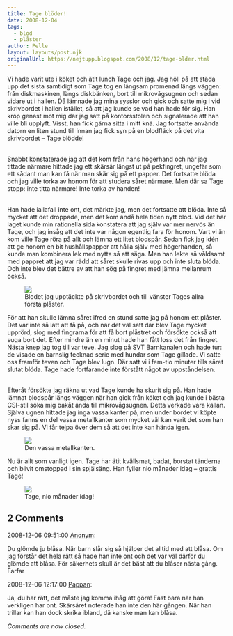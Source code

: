 ```yaml
---
title: Tage blöder!
date: 2008-12-04
tags: 
  - blod
  - plåster	
author: Pelle
layout: layouts/post.njk
originalUrl: https://nejtupp.blogspot.com/2008/12/tage-blder.html
---
```


Vi hade varit ute i köket och ätit lunch Tage och jag. Jag höll på att städa upp det sista samtidigt som Tage tog en långsam promenad längs väggen: från diskmaskinen, längs diskbänken, bort till mikrovågsugnen och sedan vidare ut i hallen. Då lämnade jag mina sysslor och gick och satte mig i vid skrivbordet i hallen istället, så att jag kunde se vad han hade för sig. Han kröp genast mot mig där jag satt på kontorsstolen och signalerade att han ville bli upplyft. Visst, han fick gärna sitta i mitt knä. Jag fortsatte använda datorn en liten stund till innan jag fick syn på en blodfläck på det vita skrivbordet – Tage blödde!
<br><br>

Snabbt konstaterade jag att det kom från hans högerhand och när jag tittade närmare hittade jag ett skärsår längst ut på pekfingret, ungefär som ett sådant man kan få när man skär sig på ett papper. Det fortsatte blöda och jag ville torka av honom för att studera såret närmare. Men där sa Tage stopp: inte titta närmare! Inte torka av handen!
<br><br>

Han hade iallafall inte ont, det märkte jag, men det fortsatte att blöda. Inte så mycket att det droppade, men det kom ändå hela tiden nytt blod. Vid det här laget kunde min rationella sida konstatera att jag själv var mer nervös än Tage, och jag insåg att det inte var någon egentlig fara för honom. Vart vi än kom ville Tage röra på allt och lämna ett litet blodspår. Sedan fick jag idén att ge honom en bit hushållspapper att hålla själv med högerhanden, så kunde man kombinera lek med nytta så att säga. Men han lekte så våldsamt med pappret att jag var rädd att såret skulle rivas upp och inte sluta blöda. Och inte blev det bättre av att han sög på fingret med jämna mellanrum också.

<figure>
	<img src="../../../img/2008/12/_MG_9261_1024pix.jpg">
	<figcaption>Blodet jag upptäckte på skrivbordet och till vänster Tages allra första plåster.</figcaption>
</figure>

För att han skulle lämna såret ifred en stund satte jag på honom ett plåster. Det var inte så lätt att få på, och när det väl satt där blev Tage mycket upprörd, slog med fingrarna för att få bort plåstret och försökte också att suga bort det. Efter mindre än en minut hade han fått loss det från fingret. Nästa knep jag tog till var teve. Jag slog på SVT Barnkanalen och hade tur: de visade en barnslig tecknad serie med hundar som Tage gillade. Vi satte oss framför teven och Tage blev lugn. Där satt vi i fem-tio minuter tills såret slutat blöda. Tage hade fortfarande inte förstått något av uppståndelsen.<br><br>

Efteråt försökte jag räkna ut vad Tage kunde ha skurit sig på. Han hade lämnat blodspår längs väggen när han gick från köket och jag kunde i bästa CSI-stil söka mig bakåt ända till mikrovågsugnen. Detta verkade vara källan. Själva ugnen hittade jag inga vassa kanter på, men under bordet vi köpte nyss fanns en del vassa metallkanter som mycket väl kan varit det som han skar sig på. Vi får tejpa över dem så att det inte kan hända igen.

<figure>
	<img src="../../../img/2008/12/_MG_9265_1024pix.jpg">
	<figcaption>Den vassa metallkanten.</figcaption>
</figure>

Nu är allt som vanligt igen. Tage har ätit kvällsmat, badat, borstat tänderna och blivit omstoppad i sin spjälsäng. Han fyller nio månader idag – grattis Tage!

<figure>
	<img src="../../../img/2008/12/_MG_9244_1024pix.jpg">
	<figcaption>Tage, nio månader idag!</figcaption>
</figure>

<div class="comments">
	<div class="comments-header"><h2>2 Comments</h2></div>
	<div class="comments-body">
			<div class="comment" id="comment-191620270441944738">
				<p class="comment-header">
					<date datetime="2008-12-06T09:51:00.000+01:00">2008-12-06 09:51:00</date> 
					<a href="undefined" rel="nofollow">Anonym</a>:
				</p>
				<div class="comment-content"><p>Du glömde ju blåsa. När barn slår sig så hjälper det alltid med att blåsa. Om jag förstår det hela rätt så hade han inte ont och det var väl därför du glömde att blåsa. För säkerhets skull är det bäst att du blåser nästa gång.<BR/>Farfar</p></div>
				<div class="comment-footer"></div>
			</div>
			<div class="comment" id="comment-4148603029906195881">
				<p class="comment-header">
					<date datetime="2008-12-06T12:17:00.000+01:00">2008-12-06 12:17:00</date> 
					<a href="https://www.blogger.com/profile/02900993942775660627" rel="nofollow">Pappan</a>:
				</p>
				<div class="comment-content"><p>Ja, du har rätt, det måste jag komma ihåg att göra! Fast bara när han verkligen har ont. Skärsåret noterade han inte den här gången. När han trillar kan han dock skrika ibland, då kanske man kan blåsa.</p></div>
				<div class="comment-footer"></div>
			</div></div>
	<p class="comments-footer"><em>Comments are now closed.</em></p>
</div>